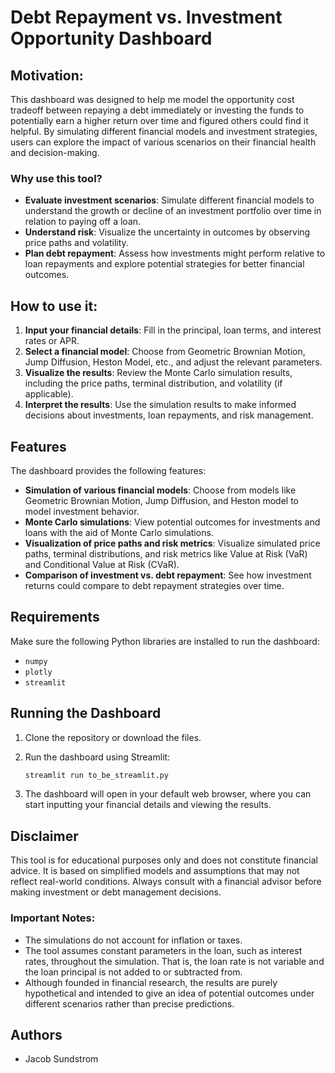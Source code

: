# Debt Repayment vs. Investment Opportunity Dashboard

## Motivation:

This dashboard was designed to help me model the opportunity cost tradeoff between repaying a debt immediately or investing the funds to potentially earn a higher return over time and figured others could find it helpful. By simulating different financial models and investment strategies, users can explore the impact of various scenarios on their financial health and decision-making.

### Why use this tool?
- **Evaluate investment scenarios**: Simulate different financial models to understand the growth or decline of an investment portfolio over time in relation to paying off a loan.
- **Understand risk**: Visualize the uncertainty in outcomes by observing price paths and volatility.
- **Plan debt repayment**: Assess how investments might perform relative to loan repayments and explore potential strategies for better financial outcomes.

## How to use it:

1. **Input your financial details**: Fill in the principal, loan terms, and interest rates or APR.
2. **Select a financial model**: Choose from Geometric Brownian Motion, Jump Diffusion, Heston Model, etc., and adjust the relevant parameters.
3. **Visualize the results**: Review the Monte Carlo simulation results, including the price paths, terminal distribution, and volatility (if applicable).
4. **Interpret the results**: Use the simulation results to make informed decisions about investments, loan repayments, and risk management.

## Features

The dashboard provides the following features:
- **Simulation of various financial models**: Choose from models like Geometric Brownian Motion, Jump Diffusion, and Heston model to model investment behavior.
- **Monte Carlo simulations**: View potential outcomes for investments and loans with the aid of Monte Carlo simulations.
- **Visualization of price paths and risk metrics**: Visualize simulated price paths, terminal distributions, and risk metrics like Value at Risk (VaR) and Conditional Value at Risk (CVaR).
- **Comparison of investment vs. debt repayment**: See how investment returns could compare to debt repayment strategies over time.

## Requirements

Make sure the following Python libraries are installed to run the dashboard:

- `numpy`
- `plotly`
- `streamlit`

## Running the Dashboard

1.	Clone the repository or download the files.
2.	Run the dashboard using Streamlit:
    ```bash
    streamlit run to_be_streamlit.py
    ```

3.	The dashboard will open in your default web browser, where you can start inputting your financial details and viewing the results.

## Disclaimer

This tool is for educational purposes only and does not constitute financial advice. It is based on simplified models and assumptions that may not reflect real-world conditions. Always consult with a financial advisor before making investment or debt management decisions.

### Important Notes:

- The simulations do not account for inflation or taxes.
- The tool assumes constant parameters in the loan, such as interest rates, throughout the simulation. That is, the loan rate is not variable and the loan principal is not added to or subtracted from.
- Although founded in financial research, the results are purely hypothetical and intended to give an idea of potential outcomes under different scenarios rather than precise predictions.

## Authors
- Jacob Sundstrom